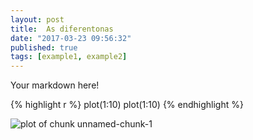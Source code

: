 ```yaml
---
layout: post
title:  As diferentonas
date: "2017-03-23 09:56:32"
published: true
tags: [example1, example2]
---
```


Your markdown here!


{% highlight r %}
plot(1:10)
plot(1:10)
{% endhighlight %}

![plot of chunk unnamed-chunk-1](/knitr-jekyll/figure/source/as-diferentonas/2017-03-22-as-diferentonas/unnamed-chunk-1-1.png)

